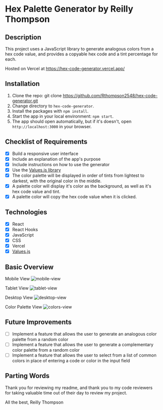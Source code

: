 # Hex Palette Generator by Reilly Thompson

## Description

This project uses a JavaScript library to generate analogous colors from a hex code value, and provides a copyable hex code and a tint percentage for each. 

Hosted on Vercel at https://hex-code-generator.vercel.app/

## Installation

1. Clone the repo: git clone https://github.com/Rthompson2548/hex-code-generator.git
2. Change directory to `hex-code-generator`.
3. Install the packages with `npm install`.
4. Start the app in your local environment: `npm start`.
5. The app should open automatically, but if it's doesn't, open `http://localhost:3000` in your browser.

## Checklist of Requirements

- [x] Build a responsive user interface
- [x] Include an explanation of the app's purpose
- [x] Include instructions on how to use the generator
- [x] Use the [Values.js library](https://github.com/noeldelgado/Values.js/)
- [x] The color palette will be displayed in order of tints from lightest to darkest, with the original color in the middle.
- [x] A palette color will display it's color as the background, as well as it's hex code value and tint.
- [x] A palette color will copy the hex code value when it is clicked. 

## Technologies
- [x] React
- [x] React Hooks
- [x] JavaScript
- [x] CSS
- [x] Vercel
- [x] [Values.js](https://github.com/noeldelgado/Values.js/)

## Basic Overview

Mobile View
![mobile-view](https://user-images.githubusercontent.com/80596387/163723023-5967ec6b-453e-4300-84a4-3c1938d32b11.PNG)

Tablet View
![tablet-view](https://user-images.githubusercontent.com/80596387/163722977-edb74a9d-0c09-41a4-9237-dc2f71a8bf40.PNG)

Desktop View
![desktop-view](https://user-images.githubusercontent.com/80596387/163722992-8a34923b-50f6-438c-b148-2584a50b318a.PNG)

Color Palette View
![colors-view](https://user-images.githubusercontent.com/80596387/163723046-71bbfefe-bda5-40b8-9f04-c2c28fa446de.PNG)

## Future Improvements
- [ ] Implement a feature that allows the user to generate an analogous color palette from a random color
- [ ] Implement a feature that allows the user to generate a complementary color palette from a random color
- [ ] Implement a feature that allows the user to select from a list of common colors in place of entering a code or color in the input field

## Parting Words

Thank you for reviewing my readme, and thank you to my code reviewers for taking valuable time out of their day to review my project.

All the best,
Reilly Thompson

